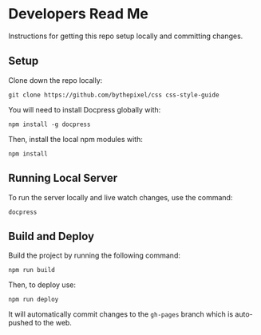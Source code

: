 # Developers Read Me

Instructions for getting this repo setup locally and committing changes.


## Setup

Clone down the repo locally:

`git clone https://github.com/bythepixel/css css-style-guide`

You will need to install Docpress globally with:

`npm install -g docpress`

Then, install the local npm modules with:

`npm install`


## Running Local Server

To run the server locally and live watch changes, use the command:

`docpress`


## Build and Deploy

Build the project by running the following command:

`npm run build`

Then, to deploy use:

`npm run deploy`

It will automatically commit changes to the `gh-pages` branch which is auto-pushed to the web.